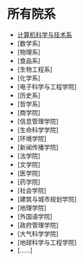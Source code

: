 # 所有院系

- [计算机科学与技术系](https://github.com/dayeren/Computer-Science-and-Technology)
- [数学系]
- [物理系]
- [食品系]
- [生物工程系]
- [化学系]
- [电子科学与工程学院]
- [历史系]
- [哲学系]
- [商学院]
- [信息管理学院]
- [生命科学学院]
- [环境学院]
- [新闻传播学院]
- [法学院]
- [文学院]
- [医学院]
- [药学院]
- [社会学院]
- [建筑与城市规划学院]
- [地理学院]
- [外国语学院]
- [政府管理学院]
- [大气科学学院]
- [地球科学与工程学院]
- [......]
